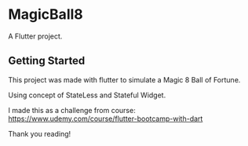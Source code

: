 # MagicBall8

A Flutter project.

## Getting Started

This project was made with flutter to simulate a Magic 8 Ball of Fortune.

Using concept of StateLess and Stateful Widget.

I made this as a challenge from course: https://www.udemy.com/course/flutter-bootcamp-with-dart

Thank you reading!

